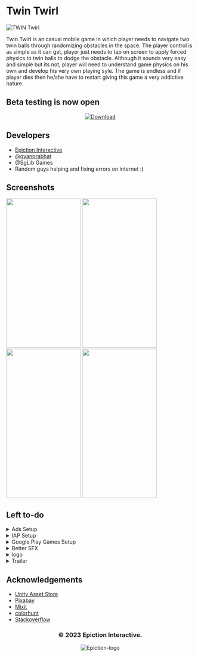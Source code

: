 
# Twin Twirl 
![TWIN Twirl](https://github.com/gyanprabhat7/TwinTwirl/assets/75989086/c3ae3923-5ace-4f3f-947c-7c95cb7c466f)


Twin Twirl is an casual mobile game in which player needs to navigate two twin balls through randomizing obstacles in the space. The player control is as simple as it can get, player just needs to tap on screen to apply forced physics to twin balls to dodge the obstacle. Although it sounds very easy and simple but its not, player will need to understand game physics on his own and develop his very own playing syle. The game is endless and if player dies then he/she have to restart giving this game a very addictive nature.

## Beta testing is now open
  
<div align="center">
  <a href="https://drive.google.com/uc?export=download&id=1CLqB--6GlkeuriDYyx-Skdr2rfqPo5NN">
    <img src="https://i.ibb.co/WsF8X02/DOWNLOAD-BETA-RELEASE.png" alt="Download" />
  </a>
</div>




## Developers

- [Epiction Interactive](https://epiction.pages.dev/)
- [@gyanprabhat](https://www.github.com/gyanprabhat7)
- @SgLib Games
- Random guys helping and fixing errors on internet :)


## Screenshots

<img src="https://github.com/gyanprabhat7/TwinTwirl/assets/75989086/780d9cbb-2bde-4f80-96e0-618dd0e2361d"  width="200" height="400">
<img src="https://github.com/gyanprabhat7/TwinTwirl/assets/75989086/3bce19d8-17ca-4011-8a96-1bed1c8483ff"  width="200" height="400">
<img src="https://github.com/gyanprabhat7/TwinTwirl/assets/75989086/13ab5cc4-3a27-4424-bade-62425a875980"  width="200" height="400">
<img src="https://github.com/gyanprabhat7/TwinTwirl/assets/75989086/df376be7-8f2e-4f1c-85da-875c6c2e6075"  width="200" height="400">



## Left to-do

<details>
<summary>Ads Setup</summary>
<br>
Setup Ads for monetization. Google AdMob preferred with mediation.
</details>

<details>
<summary>IAP Setup</summary>
<br>
Setup IAP - In app purchases for game store where user can buy coins to purchase in game characters (Balls) and also Remove ads & Restore purchase.
</details>

<details>
<summary>Google Play Games Setup</summary>
<br>
Setup Google play games for Leaderboard and Achievements.
</details>
  
<details>
<summary>Better SFX</summary>
<br>
Thus one is totally at the botton of the list cause the sounds in game are awesomne except for dying sfx.
</details>

<details>
<summary>logo</summary>
<br>
We need a good logo for our game to stand out in the store.
</details>

<details>
<summary>Trailer</summary>
<br>
Shoot a 30 sec fast phased trailer for this game.
</details>

## Acknowledgements
 
 - [Unity Asset Store](https://assetstore.unity.com/)
 - [Pixabay](https://pixabay.com/)
 - [Mixit](https://mixit.com/)
 - [colorhunt](https://colorhunt.co/)
 - [Stackoverflow](https://stackoverflow.com/)
 

<div align="center">
  <h3>© 2023 Epiction Interactive.</h3>
    <img src="https://github.com/gyanprabhat7/TwinTwirl/assets/75989086/2b8da57c-73bb-4469-b6b1-a30de1d86102" alt="Epiction-logo" />
  </a>
</div>

